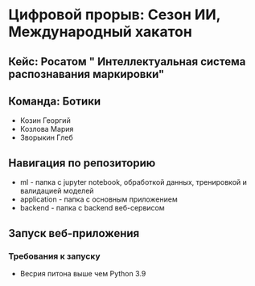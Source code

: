 # Цифровой прорыв: Сезон ИИ, Международный хакатон

## Кейс: Росатом " Интеллектуальная система распознавания маркировки"

## Команда: Ботики
* Козин Георгий 
* Козлова Мария
* Зворыкин Глеб

## Навигация по репозиторию
* ml - папка с jupyter notebook, обработкой данных, тренировкой и валидацией моделей
* application - папка с основным приложением
* backend - папка с backend веб-сервисом

## Запуск веб-приложения

### Требования к запуску
* Весрия питона выше чем Python 3.9
